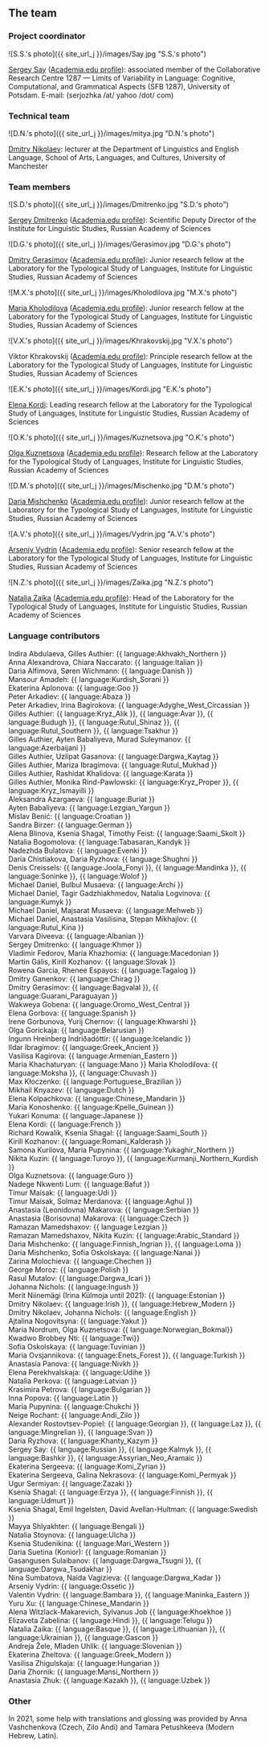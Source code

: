## The team

### Project coordinator

![S.S.'s photo]({{ site_url_j }}/images/Say.jpg "S.S.'s photo")

[Sergey Say](https://www.uni-potsdam.de/de/slavische-linguistik/team/dr-sergey-say) ([Academia.edu profile](https://uni-potsdam.academia.edu/SergeySay)): associated member of the Collaborative Research Centre 1287 — Limits of Variability in Language: Cognitive, Computational, and Grammatical Aspects (SFB 1287), University of Potsdam.
E-mail: (serjozhka /at/ yahoo /dot/ com)

### Technical team
![D.N.'s photo]({{ site_url_j }}/images/mitya.jpg "D.N.'s photo")

[Dmitry Nikolaev](https://dnikolaev.com): lecturer at the Department of Linguistics and English Language, School of Arts, Languages, and Cultures, University of Manchester

### Team members

![S.D.'s photo]({{ site_url_j }}/images/Dmitrenko.jpg "S.D.'s photo")

[Sergey Dmitrenko](https://iling.spb.ru/people/dmitrenko.html.ru) ([Academia.edu profile](https://iling-spb.academia.edu/SergeyDmitrenko)): Scientific Deputy Director of the Institute for Linguistic Studies, Russian Academy of Sciences

![D.G.'s photo]({{ site_url_j }}/images/Gerasimov.jpg "D.G.'s photo")

[Dmitry Gerasimov](https://iling.spb.ru/people/gerasimov.html.ru) ([Academia.edu profile](https://iling-spb.academia.edu/DmitryGerasimov)): Junior research fellow at the Laboratory for the Typological Study of Languages, Institute for Linguistic Studies, Russian Academy of Sciences

![M.X.'s photo]({{ site_url_j }}/images/Kholodilova.jpg "M.X.'s photo")

[Maria Kholodilova](https://iling.spb.ru/people/kholodilova.html.ru) ([Academia.edu profile](https://iling-spb.academia.edu/MariaKholodilova)): Junior research fellow at the Laboratory for the Typological Study of Languages, Institute for Linguistic Studies, Russian Academy of Sciences

![V.X.'s photo]({{ site_url_j }}/images/Khrakovskij.jpg "V.X.'s photo")

Viktor Khrakovskij ([Academia.edu profile](https://independent.academia.edu/%D0%92%D0%B8%D0%BA%D1%82%D0%BE%D1%80%D0%A5%D1%80%D0%B0%D0%BA%D0%BE%D0%B2%D1%81%D0%BA%D0%B8%D0%B9)): Principle research fellow at the Laboratory for the Typological Study of Languages, Institute for Linguistic Studies, Russian Academy of Sciences

![E.K.'s photo]({{ site_url_j }}/images/Kordi.jpg "E.K.'s photo")

[Elena Kordi](https://iling.spb.ru/people/kordi.html.ru): Leading research fellow at the Laboratory for the Typological Study of Languages, Institute for Linguistic Studies, Russian Academy of Sciences

![O.K.'s photo]({{ site_url_j }}/images/Kuznetsova.jpg "O.K.'s photo")

[Olga Kuznetsova](https://iling.spb.ru/people/kuznetsova_o.html.ru) ([Academia.edu profile](https://iling-spb.academia.edu/OlgaKouznetsova)): Research fellow at the Laboratory for the Typological Study of Languages, Institute for Linguistic Studies, Russian Academy of Sciences

![D.M.'s photo]({{ site_url_j }}/images/Mischenko.jpg "D.M.'s photo")

[Daria Mishchenko](https://iling.spb.ru/people/mishchenko.html.ru) ([Academia.edu profile](https://iling-spb.academia.edu/DariaMishchenko)): Junior research fellow at the Laboratory for the Typological Study of Languages, Institute for Linguistic Studies, Russian Academy of Sciences

![A.V.'s photo]({{ site_url_j }}/images/Vydrin.jpg "A.V.'s photo")

[Arseniy Vydrin](https://iling.spb.ru/people/vydrin.html.ru) ([Academia.edu profile](https://iling-spb.academia.edu/ArseniyVydrin)): Senior research fellow at the Laboratory for the Typological Study of Languages, Institute for Linguistic Studies, Russian Academy of Sciences

![N.Z.'s photo]({{ site_url_j }}/images/Zaika.jpg "N.Z.'s photo")

[Natalia Zaika](https://iling.spb.ru/people/zaika.html.ru) ([Academia.edu profile](https://iling-spb.academia.edu/%D0%97%D0%B0%D0%B8%D0%BA%D0%B0%D0%9D%D0%B0%D1%82%D0%B0%D0%BB%D1%8C%D1%8F)): Head of the Laboratory for the Typological Study of Languages, Institute for Linguistic Studies, Russian Academy of Sciences

### Language contributors

Indira Abdulaeva, Gilles Authier: {{ language:Akhvakh_Northern }}  
Anna Alexandrova, Chiara Naccarato: {{ language:Italian }}  
Daria Alfimova, Søren Wichmann: {{ language:Danish }}  
Mansour Amadeh: {{ language:Kurdish_Sorani }}  
Ekaterina Aplonova: {{ language:Goo }}  
Peter Arkadiev: {{ language:Abaza }}  
Peter Arkadiev, Irina Bagirokova: {{ language:Adyghe_West_Circassian }}  
Gilles Authier: {{ language:Kryz_Alik }}, {{ language:Avar }}, {{ language:Budugh }}, {{ language:Rutul_Shinaz }}, {{ language:Rutul_Southern }}, {{ language:Tsakhur }}  
Gilles Authier, Ayten Babaliyeva, Murad Suleymanov: {{ language:Azerbaijani }}  
Gilles Authier, Uzlipat Gasanova: {{ language:Dargwa_Kaytag }}  
Gilles Authier, Mariza Ibragimova: {{ language:Rutul_Mukhad }}  
Gilles Authier, Rashidat Khalidova: {{ language:Karata }}  
Gilles Authier, Monika Rind-Pawlowski: {{ language:Kryz_Proper }}, {{ language:Kryz_Ismayilli }}  
Aleksandra Azargaeva: {{ language:Buriat }}  
Ayten Babaliyeva: {{ language:Lezgian_Yargun }}  
Mislav Benić: {{ language:Croatian }}  
Sandra Birzer: {{ language:German }}  
Alena Blinova, Ksenia Shagal, Timothy Feist: {{ language:Saami_Skolt }}  
Natalia Bogomolova: {{ language:Tabasaran_Kandyk }}   
Nadezhda Bulatova: {{ language:Evenki }}  
Daria Chistiakova, Daria Ryzhova: {{ language:Shughni }}  
Denis Creissels: {{ language:Joola_Fonyi }}, {{ language:Mandinka }}, {{ language:Soninke }}, {{ language:Wolof }}  
Michael Daniel, Bulbul Musaeva: {{ language:Archi }}  
Michael Daniel, Tagir Gadzhiakhmedov, Natalia Logvinova: {{ language:Kumyk }}  
Michael Daniel, Majsarat Musaeva: {{ language:Mehweb }}  
Michael Daniel, Anastasia Vasilisina, Stepan Mikhajlov: {{ language:Rutul_Kina }}  
Varvara Diveeva: {{ language:Albanian }}  
Sergey Dmitrenko: {{ language:Khmer }}  
Vladimir Fedorov, Maria Khazhomia: {{ language:Macedonian }}  
Martin Gális, Kirill Kozhanov: {{ language:Slovak }}  
Rowena Garcia, Rhenee Espayos: {{ language:Tagalog }}  
Dmitry Ganenkov:  {{ language:Chirag }}  
Dmitry Gerasimov: {{ language:Bagvalal }}, {{ language:Guarani_Paraguayan }}  
Wakweya Gobena:  {{ language:Oromo_West_Central }}  
Elena Gorbova: {{ language:Spanish }}  
Irene Gorbunova, Yurij Chernov:  {{ language:Khwarshi }}  
Olga Gorickaja: {{ language:Belarusian }}  
Ingunn Hreinberg Indriðadóttir: {{ language:Icelandic }}  
Ildar Ibragimov: {{ language:Greek_Ancient }}  
Vasilisa Kagirova: {{ language:Armenian_Eastern }}  
Maria Khachaturyan: {{ language:Mano }}
Maria Kholodilova: {{ language:Moksha }}, {{ language:Chuvash }}  
Max Kłoczenko: {{ language:Portuguese_Brazilian }}  
Mikhail Knyazev: {{ language:Dutch }}  
Elena Kolpachkova: {{ language:Chinese_Mandarin }}  
Maria Konoshenko: {{ language:Kpelle_Guinean }}  
Yukari Konuma: {{ language:Japanese }}  
Elena Kordi: {{ language:French }}  
Richard Kowalik, Ksenia Shagal: {{ language:Saami_South }}  
Kirill Kozhanov: {{ language:Romani_Kalderash }}  
Samona Kurilova, Maria Pupynina: {{ language:Yukaghir_Northern }}  
Nikita Kuzin: {{ language:Turoyo }},  {{ language:Kurmanji_Northern_Kurdish }}  
Olga Kuznetsova: {{ language:Guro }}  
Nadege Nkwenti Lum:  {{ language:Bafut }}  
Timur Maisak: {{ language:Udi }}  
Timur Maisak, Solmaz Merdanova: {{ language:Aghul }}  
Anastasia (Leonidovna) Makarova: {{ language:Serbian }}  
Anastasia (Borisovna) Makarova: {{ language:Czech }}  
Ramazan Mamedshaxov: {{ language:Lezgian }}  
Ramazan Mamedshaxov, Nikita Kuzin: {{ language:Arabic_Standard }}  
Daria Mishchenko: {{ language:Finnish_Ingrian }}, {{ language:Loma }}  
Daria Mishchenko, Sofia Oskolskaya: {{ language:Nanai }}  
Zarina Molochieva: {{ language:Chechen }}  
George Moroz: {{ language:Polish }}  
Rasul Mutalov: {{ language:Dargwa_Icari }}  
Johanna Nichols: {{ language:Ingush }}  
Merit Niinemägi (Irina Külmoja until 2021): {{ language:Estonian }}  
Dmitry Nikolaev: {{ language:Irish }}, {{ language:Hebrew_Modern }}  
Dmitry Nikolaev, Johanna Nichols: {{ language:English }}  
Ajtalina Nogovitsyna: {{ language:Yakut }}  
Maria Nordrum, Olga Kuznetsova: {{ language:Norwegian_Bokmal}}  
Kwadwo Brobbey Nti: {{ language:Twi}}  
Sofia Oskolskaya: {{ language:Tuvinian }}  
Maria Ovsjannikova: {{ language:Enets_Forest }}, {{ language:Turkish }}  
Anastasia Panova: {{ language:Nivkh }}  
Elena Perekhvalskaja: {{ language:Udihe }}  
Natalia Perkova: {{ language:Latvian }}  
Krasimira Petrova: {{ language:Bulgarian }}  
Inna Popova: {{ language:Latin }}  
Maria Pupynina: {{ language:Chukchi }}  
Neige Rochant: {{ language:Andi_Zilo }}  
Alexander Rostovtsev-Popiel: {{ language:Georgian }},  {{ language:Laz }},  {{ language:Mingrelian }},   {{ language:Svan }}  
Daria Ryzhova: {{ language:Khanty_Kazym }}  
Sergey Say: {{ language:Russian }}, {{ language:Kalmyk }}, {{ language:Bashkir }}, {{ language:Assyrian_Neo_Aramaic }}  
Ekaterina Sergeeva: {{ language:Komi_Zyrian }}  
Ekaterina Sergeeva, Galina Nekrasova: {{ language:Komi_Permyak }}  
Ugur Sermiyan: {{ language:Zazaki }}  
Ksenia Shagal: {{ language:Erzya }}, {{ language:Finnish }}, {{ language:Udmurt }}  
Ksenia Shagal, Emil Ingelsten, David Avellan-Hultman: {{ language:Swedish }}  
Mayya Shlyakhter: {{ language:Bengali }}  
Natalia Stoynova: {{ language:Ulcha }}  
Ksenia Studenikina: {{ language:Mari_Western }}  
Daria Suetina (Konior): {{ language:Romanian }}  
Gasangusen Sulaibanov:  {{ language:Dargwa_Tsugni }}, {{ language:Dargwa_Tsudakhar }}  
Nina Sumbatova, Naida Vagizieva:  {{ language:Dargwa_Kadar }}  
Arseniy Vydrin: {{ language:Ossetic }}  
Valentin Vydrin: {{ language:Bambara }}, {{ language:Maninka_Eastern }}  
Yuru Xu: {{ language:Chinese_Mandarin }}  
Alena Witzlack-Makarevich, Sylvanus Job {{ language:Khoekhoe }}  
Elizaveta Zabelina: {{ language:Hindi }},  {{ language:Telugu }}  
Natalia Zaika: {{ language:Basque }}, {{ language:Lithuanian }}, {{ language:Ukrainian }}, {{ language:Gascon }}  
Andreja Žele, Mladen Uhlik: {{ language:Slovenian }}  
Ekaterina Zheltova: {{ language:Greek_Modern }}  
Vasilisa Zhigulskaja: {{ language:Hungarian }}  
Daria Zhornik: {{ language:Mansi_Northern }}  
Anastasia Zhuk: {{ language:Kazakh }}, {{ language:Uzbek }}   

### Other

In 2021, some help with translations and glossing was provided by Anna Vashchenkova (Czech, Zilo Andi) and Tamara Petushkeeva (Modern Hebrew, Latin).  
